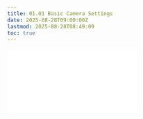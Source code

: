```yaml
---
title: 01.01 Basic Camera Settings
date: 2025-08-28T09:00:00Z
lastmod: 2025-08-28T08:49:09
toc: true
---
```


![Link to included file contents](../../../../photography/basic-camera-settings.md)
